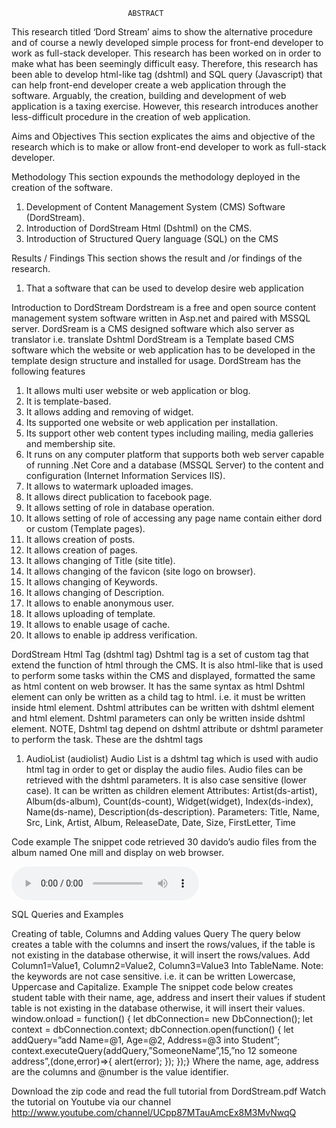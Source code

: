                                    
                              ABSTRACT
This research titled ‘Dord Stream’ aims to show the alternative procedure and of course a newly developed simple process for front-end developer to work as full-stack developer. This research has been worked on in order to make what has been seemingly difficult easy. Therefore, this research has been able to develop html-like tag (dshtml) and SQL query (Javascript) that can help front-end developer create a web application through the software. Arguably, the creation, building and development of web application is a taxing exercise. However, this research introduces another less-difficult procedure in the creation of web application. 






Aims and Objectives
This section explicates the aims and objective of the research which is to make or allow front-end developer to work as full-stack developer.






Methodology
This section expounds the methodology deployed in the creation of the software.

1.	Development of Content Management System (CMS) Software (DordStream).
2.	Introduction of DordStream Html (Dshtml) on the CMS.
3.	Introduction of Structured Query language (SQL) on the CMS




Results / Findings
This section shows the result and /or findings of the research.
1.	That a software that can be used to develop desire web application








Introduction to DordStream
Dordstream is a free and open source content management system software written in Asp.net and paired with MSSQL server.
DordSream is a CMS designed software which also server as translator i.e. translate Dshtml
DordStream is a Template based CMS software which the website or web application has to be developed in the template design structure and installed for usage.
DordStream has the following features
1.	It allows multi user website or web application or blog.
2.	It is template-based.
3.	It allows adding and removing of widget.
4.	Its supported one website or web application per installation.
5.	Its support other web content types including mailing, media galleries and membership site.
6.	It runs on any computer platform that supports both web server capable of running .Net Core and a database (MSSQL Server) to the content and configuration (Internet Information Services IIS).
7.	It allows to watermark uploaded images.
8.	It allows direct publication to facebook page.
9.	It allows setting of role in database operation.
10.	It allows setting of role of accessing any page name contain either dord or custom (Template pages).
11.	It allows creation of posts.
12.	It allows creation of pages.
13.	It allows changing of Title (site title).
14.	It allows changing of the favicon (site logo on browser).
15.	It allows changing of Keywords.
16.	It allows changing of Description.
17.	It allows to enable anonymous user.
18.	It allows uploading of template.
19.	It allows to enable usage of cache.
20.	It allows to enable ip address verification.






DordStream Html Tag (dshtml tag)
Dshtml tag is a set of custom tag that extend the function of html through the CMS. It is also html-like that is used to perform some tasks within the CMS and displayed, formatted the same as html content on web browser. It has the same syntax as html 
Dshtml element can only be written as a child tag to html. i.e. it must be written inside html element.
Dshtml attributes can be written with dshtml element and html element.
Dshtml parameters can only be written inside dshtml element.
NOTE, Dshtml tag depend on dshtml attribute or dshtml parameter to perform the task.
These are the dshtml tags

1.	AudioList (audiolist) 
 Audio List is a dshtml tag which is used with audio html tag in order to get or display the audio files. Audio files can be retrieved with the dshtml parameters.
It is also case sensitive (lower case). 
It can be written as <audiolist> children element </audiolist>
Attributes:  Artist(ds-artist), Album(ds-album), Count(ds-count), Widget(widget), Index(ds-index), Name(ds-name), Description(ds-description).
Parameters: Title, Name, Src, Link, Artist, Album, ReleaseDate, Date, Size, FirstLetter, Time

Code example
The snippet code retrieved 30 davido’s audio files from the album named One mill and display on web browser.

<audiolist ds-artist="davido" ds-album="One Mill" ds-count="30" ds-name="Video List" ds-description="Audio List">
<audio controls id="video">
<source src="#" id="src">
</audio>
</audiolist>





SQL Queries and Examples


Creating of table, Columns and Adding values Query
The query below creates a table with the columns and insert the rows/values, if the table is not existing in the database otherwise, it will insert the rows/values.
Add Column1=Value1, Column2=Value2, Column3=Value3 Into TableName.
Note: the keywords are not case sensitive. i.e. it can be written Lowercase, Uppercase and Capitalize.
Example
The snippet code below creates student table with their name, age, address and insert their values if student table is not existing in the database otherwise, it will insert their values.
window.onload = function() {
let dbConnection= new DbConnection();
let context = dbConnection.context;
dbConnection.open(function() {
let addQuery=”add Name=@1, Age=@2, Address=@3 into Student”;
context.executeQuery(addQuery,”SomeoneName”,15,”no 12 someone address”,(done,error)=>{ alert(error); });
});}
Where the name, age, address are the columns and @number is the value identifier.


Download the zip code and read the full tutorial from DordStream.pdf 
Watch the tutorial on Youtube via our channel http://www.youtube.com/channel/UCpp87MTauAmcEx8M3MvNwqQ